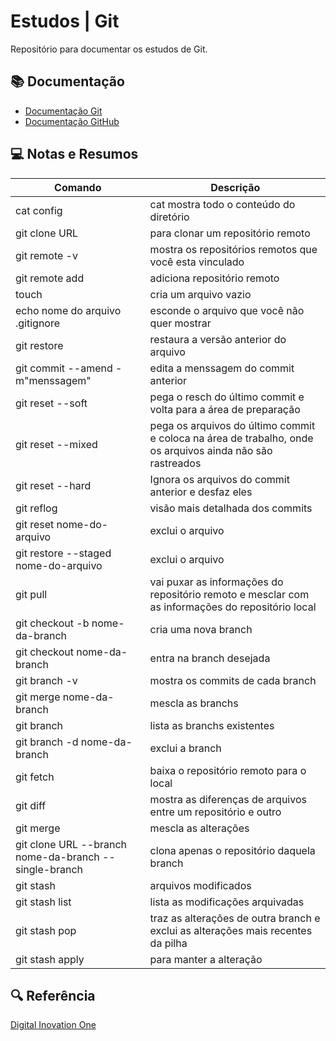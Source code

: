 # Estudos | Git

Repositório para documentar os estudos de Git.

## 📚 Documentação
- [Documentação Git](https://git-scm.com/doc)
- [Documentação GitHub](https://docs.github.com/pt)

## 💻 Notas e Resumos
| Comando | Descrição |
|---------|-----------|
| cat config | cat mostra todo o conteúdo do diretório|
| git clone URL| para clonar um repositório remoto|
| git remote -v | mostra os repositórios remotos que você esta vinculado|
| git remote add | adiciona repositório remoto|
| touch | cria um arquivo vazio|
| echo nome do arquivo .gitignore | esconde o arquivo que você não quer mostrar|
| git restore | restaura a versão anterior do arquivo|
| git commit --amend -m"menssagem" | edita a menssagem do commit anterior|
| git reset --soft | pega o resch do último commit e volta para a área de preparação|
| git reset --mixed | pega os arquivos do último commit e coloca na área de trabalho, onde os arquivos ainda não são rastreados |
| git reset --hard | Ignora os arquivos do commit anterior e desfaz eles |
| git reflog | visão mais detalhada dos commits |
| git reset nome-do-arquivo | exclui o arquivo |
| git restore --staged nome-do-arquivo| exclui o arquivo |
|git pull | vai puxar as informações do repositório remoto e mesclar com as informações do repositório local |
| git checkout -b nome-da-branch| cria uma nova branch |
| git checkout nome-da-branch | entra na branch desejada |
| git branch -v | mostra os commits de cada branch |
| git merge nome-da-branch | mescla as branchs |
| git branch | lista as branchs existentes |
| git branch -d nome-da-branch | exclui a branch | 
| git fetch | baixa o repositório remoto para o local |
| git diff | mostra as diferenças de arquivos entre um repositório e outro |
| git merge | mescla as alterações |
| git clone URL  --branch nome-da-branch --single-branch | clona apenas o repositório daquela branch |
| git stash | arquivos modificados |
| git stash list | lista as modificações arquivadas |
| git stash pop | traz as alterações de outra branch e exclui as alterações mais recentes da pilha |
|git stash apply | para manter a alteração |

## 🔍 Referência

[Digital Inovation One](https://web.dio.me/course/versionamento-de-codigo-com-git-e-github/learning/f3cbaa66-efbd-4c25-842e-2069c188c066?back=/track/bootcamp-wex-desenvolvimento-net-e-qa&tab=undefined&moduleId=undefined)
